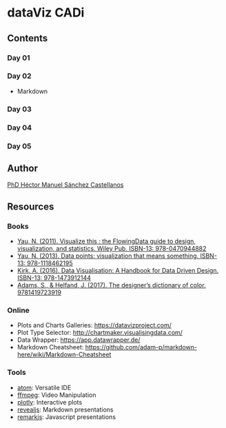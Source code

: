 # dataViz CADi

## Contents

### Day 01
### Day 02

* Markdown

### Day 03
### Day 04
### Day 05

## Author

[PhD Héctor Manuel Sánchez Castellanos](https://chipdelmal.github.io/)

## Resources


### Books

* [Yau, N. (2011). Visualize this : the FlowingData guide to design, visualization, and statistics. Wiley Pub. ISBN-13: 978-0470944882](https://flowingdata.com/books/)
* [Yau, N. (2013). Data points: visualization that means something. ISBN-13: 978-1118462195](https://flowingdata.com/books/)
* [Kirk, A. (2016). Data Visualisation: A Handbook for Data Driven Design. ISBN-13: 978-1473912144](http://www.visualisingdata.com/book/)
* [Adams, S., & Helfand, J. (2017). The designer’s dictionary of color. 9781419723919](https://www.amazon.com/Designers-Dictionary-Color-Sean-Adams/dp/141972391X/ref=sr_1_1?ie=UTF8&qid=1540755233&sr=8-1&keywords=the+designers+dictionary+of+color)


### Online

* Plots and Charts Galleries: https://datavizproject.com/
* Plot Type Selector: http://chartmaker.visualisingdata.com/
* Data Wrapper: https://app.datawrapper.de/
* Markdown Cheatsheet: https://github.com/adam-p/markdown-here/wiki/Markdown-Cheatsheet

### Tools

* [atom](https://atom.io/): Versatile IDE
* [ffmpeg](https://www.ffmpeg.org/): Video Manipulation
* [plotly](https://plot.ly/): Interactive plots
* [revealjs](https://revealjs.com/#/): Markdown presentations
* [remarkjs](https://github.com/gnab/remark): Javascript presentations
